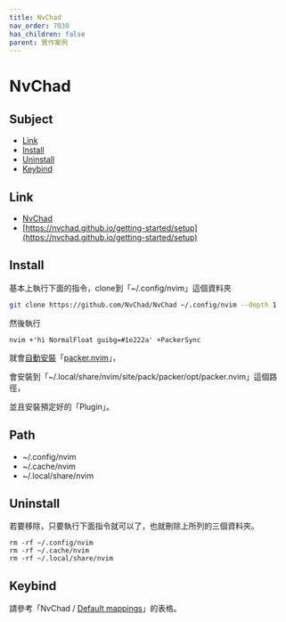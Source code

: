 ```yaml
---
title: NvChad
nav_order: 7030
has_children: false
parent: 實作案例
---
```


# NvChad

## Subject

* [Link](#link)
* [Install](#install)
* [Uninstall](#uninstall)
* [Keybind](#keybind)

## Link

* [NvChad](https://github.com/NvChad/NvChad)
* [https://nvchad.github.io/getting-started/setup](https://nvchad.github.io/getting-started/setup)

## Install

基本上執行下面的指令，clone到「~/.config/nvim」這個資料夾

``` sh
git clone https://github.com/NvChad/NvChad ~/.config/nvim --depth 1
```

然後執行

```
nvim +'hi NormalFloat guibg=#1e222a' +PackerSync
```

就會[自動安裝](https://github.com/NvChad/NvChad/blob/main/lua/plugins/packerInit.lua#L6)「[packer.nvim](https://github.com/wbthomason/packer.nvim)」，

會安裝到「~/.local/share/nvim/site/pack/packer/opt/packer.nvim」這個路徑，

並且安裝預定好的「Plugin」。

## Path

* ~/.config/nvim
* ~/.cache/nvim
* ~/.local/share/nvim


## Uninstall

若要移除，只要執行下面指令就可以了，也就刪除上所列的三個資料夾。

```
rm -rf ~/.config/nvim
rm -rf ~/.cache/nvim
rm -rf ~/.local/share/nvim
```


## Keybind

請參考「NvChad / [Default mappings](https://nvchad.github.io/config/Default%20mappings)」的表格。
